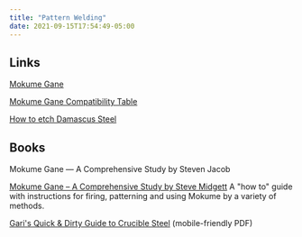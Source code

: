 ```yaml
---
title: "Pattern Welding"
date: 2021-09-15T17:54:49-05:00
---
```


## Links
[Mokume Gane](http://citeseerx.ist.psu.edu/viewdoc/download?doi=10.1.1.190.5545&rep=rep1&type=pdf)

[Mokume Gane Compatibility Table](https://discordapp.com/channels/251051817398435841/251054378062970880/744699258996916285)

[How to etch Damascus Steel](https://flatlineforge.com/2020/12/10/etching-steel/)

## Books
Mokume Gane — A Comprehensive Study by Steven Jacob

[Mokume Gane – A Comprehensive Study by Steve Midgett](https://www.mokume.com/book) A "how to" guide with instructions for firing, patterning and using Mokume by a variety of methods.

[Gari's Quick & Dirty Guide to Crucible Steel](https://cdn.discordapp.com/attachments/251054378062970880/864537874569494598/Damascus_.pdf) (mobile-friendly PDF)

